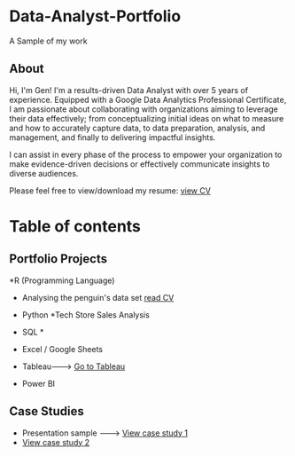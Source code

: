 # Data-Analyst-Portfolio
A Sample of my work
## About 
Hi, I'm Gen! I'm a results-driven Data Analyst with over 5 years of experience.
Equipped with a Google Data Analytics Professional Certificate, I am passionate about collaborating with organizations aiming to leverage their data effectively; 
from conceptualizing initial ideas on what to measure and how to accurately capture data, to data preparation, analysis, and management, and finally to delivering impactful insights.

I can assist in every phase of the process to empower your organization to make evidence-driven decisions or effectively communicate insights to diverse audiences.

Please feel free to view/download my resume: [view CV](CRV.Gen.pdf)



# Table of contents 

 ## Portfolio Projects
*R (Programming Language)

   * Analysing the penguin's data set [read CV]( https://github.com/gencabreraa/Data-Analyst-Portfolio/blob/main/R%20Project.pdf)
     
* Python
    *Tech Store Sales Analysis
  
* SQL
   * 


* Excel / Google Sheets

* Tableau---> [Go to Tableau](https://public.tableau.com/app/profile/gen.castillo/vizzes)

* Power BI

## Case Studies

* Presentation sample ---> [View case study 1](https://github.com/gencabreraa/Data-Analyst-Portfolio/blob/main/Cyclistic%20Insights.pdf)
* [View case study 2](https://github.com/gencabreraa/Data-Analyst-Portfolio/blob/main/Smart%20Watch%20Data%20Analysis.pdf) 
  

## 
